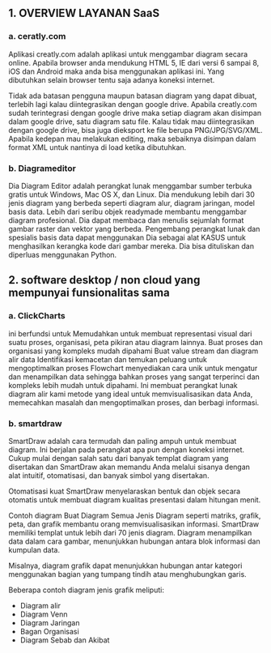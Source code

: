 <h2>1. OVERVIEW LAYANAN SaaS</h2>
<h3>a. ceratly.com</h3>
Aplikasi creatly.com adalah aplikasi untuk menggambar diagram secara online.
Apabila browser anda mendukung HTML 5, IE dari versi 6 sampai 8, iOS
dan Android maka anda bisa menggunakan aplikasi ini. Yang dibutuhkan
selain browser tentu saja adanya koneksi internet.

Tidak ada batasan pengguna maupun batasan diagram yang dapat dibuat,
 terlebih lagi kalau diintegrasikan dengan google drive. Apabila creatly.com
sudah terintegrasi dengan google drive maka setiap diagram akan disimpan
dalam google drive, satu diagram satu file. Kalau tidak mau diintegrasikan
dengan google drive, bisa juga dieksport ke file berupa PNG/JPG/SVG/XML.
Apabila kedepan mau melakukan editing, maka sebaiknya disimpan dalam format XML
untuk nantinya di load ketika dibutuhkan.

<h3>b. Diagrameditor</h3>
Dia Diagram Editor adalah perangkat lunak menggambar sumber terbuka gratis untuk Windows, Mac OS X, dan Linux. Dia mendukung lebih dari 30 jenis diagram yang berbeda seperti diagram alur, diagram jaringan, model basis data. Lebih dari seribu objek readymade membantu menggambar diagram profesional. Dia dapat membaca dan menulis sejumlah format gambar raster dan vektor yang berbeda. Pengembang perangkat lunak dan spesialis basis data dapat menggunakan Dia sebagai alat KASUS untuk menghasilkan kerangka kode dari gambar mereka. Dia bisa dituliskan dan diperluas menggunakan Python.



<h2>2. software desktop / non cloud yang mempunyai funsionalitas sama</h2>

<h3>a. ClickCharts</h3>
ini berfundsi untuk Memudahkan untuk membuat representasi visual dari suatu proses, organisasi, peta pikiran atau diagram lainnya.
Buat proses dan organisasi yang kompleks mudah dipahami
Buat value stream dan diagram alir data
Identifikasi kemacetan dan temukan peluang untuk mengoptimalkan proses
Flowchart menyediakan cara unik untuk mengatur dan menampilkan data sehingga bahkan proses yang sangat terperinci dan kompleks lebih mudah untuk dipahami. Ini membuat perangkat lunak diagram alir kami metode yang ideal untuk memvisualisasikan data Anda, memecahkan masalah dan mengoptimalkan proses, dan berbagi informasi.

<h3>b. smartdraw</h3>

SmartDraw adalah cara termudah dan paling ampuh untuk membuat diagram. Ini berjalan pada perangkat apa pun dengan koneksi internet. Cukup mulai dengan salah satu dari banyak templat diagram yang disertakan dan SmartDraw akan memandu Anda melalui sisanya dengan alat intuitif, otomatisasi, dan banyak simbol yang disertakan.

Otomatisasi kuat SmartDraw menyelaraskan bentuk dan objek secara otomatis untuk membuat diagram kualitas presentasi dalam hitungan menit.

Contoh diagram
Buat Diagram Semua Jenis
Diagram seperti matriks, grafik, peta, dan grafik membantu orang memvisualisasikan informasi. SmartDraw memiliki templat untuk lebih dari 70 jenis diagram. Diagram menampilkan data dalam cara gambar, menunjukkan hubungan antara blok informasi dan kumpulan data.

Misalnya, diagram grafik dapat menunjukkan hubungan antar kategori menggunakan bagian yang tumpang tindih atau menghubungkan garis.

Beberapa contoh diagram jenis grafik meliputi:
<ul>
<li>Diagram alir</li>
<li>Diagram Venn</li>
<li>Diagram Jaringan</li>
<li>Bagan Organisasi</li>
<li>Diagram Sebab dan Akibat</li>
</ul>
